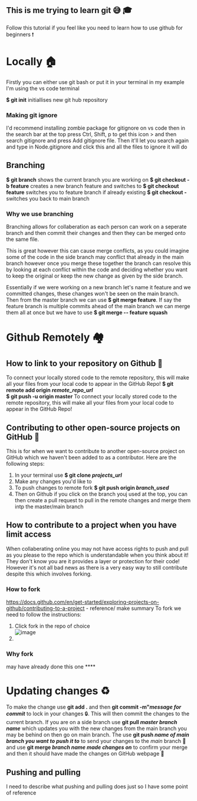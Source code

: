 ## This is me trying to learn git 😅 🎓
Follow this tutorial if you feel like you need to learn how to use github for beginners ❗


# Locally 🏠

Firstly you can either use git bash or put it in your terminal in my example I'm using the vs code terminal

**$ git init**
initiallises new git hub repository

### Making git ignore
I'd recommend installing zombie package for gitignore on vs code
then in the search bar at the top press Ctrl, Shift, p to get this icon > and then search gitignore and press Add gitignore file. Then it'll let you search again and type in
Node.gitignore and click this and all the files to ignore it will do

## Branching

**$ git branch** shows the current branch you are working on
**$ git checkout -b feature** creates a new branch feature and switches to
**$ git checkout feature** switches you to feature branch if already existing
**$ git checkout -** switches you back to main branch

### Why we use branching
Branching allows for collaberation as each person can work on a seperate branch and then commit their changes and then they can be merged onto the same file.

This is great however this can cause merge conflicts, as you could imagine some of the code in the side branch may conflict that already in the main branch however once you merge these together the branch 
can resolve this by looking at each conflict within the code and deciding whether you want to keep the original or keep the new change as given by the side branch.

Essentially if we were working on a new branch let's name it feature and we committed changes, these changes won't be seen on the main branch. Then from the master branch we can use
**$ git merge feature**. 
If say the feature branch is multiple commits ahead of the main branch we can merge them all at once but we have to use **$ git merge -- feature squash**


# Github Remotely 🏘️

## How to link to your repository on Github 🔗
To connect your locally stored code to the remote repository, this will make all your files from your local code to appear in the GitHub Repo!
**$ git remote add origin *remote_repo_url***   
**$ git push -u origin master**
To connect your locally stored code to the remote repository, this will make all your files from your local code to appear in the GitHub Repo!

## Contributing to other open-source projects on GitHub 🤝
This is for when we want to contribute to another open-source project on GitHub which we haven't been added to as a contributor.
Here are the following steps:
1. In your terminal use **$ git clone *projects_url***
2. Make any changes you'd like to
3. To push changes to remote fork **$ git push origin *branch_used***
4. Then on Github if you click on the branch youj used at the top, you can then create a pull request to pull in the remote changes and merge them intp the master/main branch

## How to contribute to a project when you have limit access
When collaberating online you may not have access rights to push and pull as you please to the repo which is understandable when you think about it! They don't know you are it provides a layer or protection for their code! However it's not all bad news as there is a very easy way to still contribute despite this which involves forking.

### How to fork
https://docs.github.com/en/get-started/exploring-projects-on-github/contributing-to-a-project - reference/ make summary
To fork we need to follow the instructions:
1. Click fork in the repo of choice <br> ![image](https://github.com/franceslonsdale/learningGit/assets/147734355/b4c30c00-a05f-498b-82e2-3bdb4efc75cb)
2. 

### Why fork
may have already done this one ****

# Updating changes ♻️
To make the change use **git add .** and then **git commit -m"*message for commit*** to lock in your changes 🔒. This will then commit the changes to the current branch. If you are on a side branch use **git pull *master branch name*** which updates you with the new changes from the main branch you may be behind on then go on main branch. The use **git push *name of main branch you want to push it to*** to send your changes to the *main* branch 💌 and use **git merge *branch name made changes on*** to confirm your merge and then it should have made the changes on GitHub webpage 💯
## Pushing and pulling
I need to describe what pushing and pulling does just so I have some point of reference



